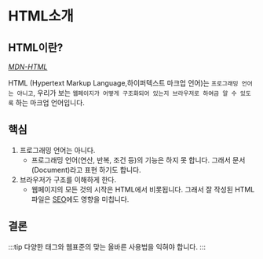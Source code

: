 # HTML소개

## HTML이란?

_[MDN-HTML](https://developer.mozilla.org/ko/docs/Learn/HTML/Introduction_to_HTML/Getting_started)_

HTML (Hypertext Markup Language,하이퍼텍스트 마크업 언어)는 `프로그래밍 언어는 아니고`, 우리가 보는 `웹페이지가 어떻게 구조화되어 있는지 브라우저로 하여금 알 수 있도록` 하는 마크업 언어입니다.

## 핵심

1. 프로그래밍 언어는 아니다.
   - 프로그래밍 언어(연산, 반복, 조건 등)의 기능은 하지 못 합니다. 그래서 문서(Document)라고 표현 하기도 합니다.
2. 브라우저가 구조를 이해하게 한다.
   - 웹페이지의 모든 것의 시작은 HTML에서 비롯됩니다. 그래서 잘 작성된 HTML파일은 [SEO](https://developer.mozilla.org/ko/docs/Glossary/SEO)에도 영향을 미칩니다.

## 결론

:::tip
다양한 태그와 웹표준의 맞는 올바른 사용법을 익혀야 합니다.
:::
